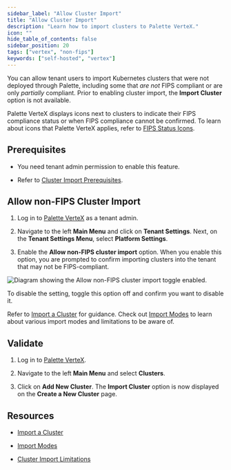 ```yaml
---
sidebar_label: "Allow Cluster Import"
title: "Allow Cluster Import"
description: "Learn how to import clusters to Palette VerteX."
icon: ""
hide_table_of_contents: false
sidebar_position: 20
tags: ["vertex", "non-fips"]
keywords: ["self-hosted", "vertex"]
---
```


You can allow tenant users to import Kubernetes clusters that were not deployed through Palette, including some that _are not_ FIPS compliant or are only _partially_ compliant. Prior to enabling cluster import, the **Import Cluster** option is not available.

Palette VerteX displays icons next to clusters to indicate their FIPS compliance status or when FIPS compliance cannot be confirmed. To learn about icons that Palette VerteX applies, refer to [FIPS Status Icons](../../fips/fips-status-icons.md).

## Prerequisites

- You need tenant admin permission to enable this feature.

- Refer to [Cluster Import Prerequisites](../../../clusters/imported-clusters/cluster-import.md#prerequisites).

## Allow non-FIPS Cluster Import

1. Log in to [Palette VerteX](https://console.spectrocloud.com/) as a tenant admin.

2. Navigate to the left **Main Menu** and click on **Tenant Settings**. Next, on the **Tenant Settings Menu**, select **Platform Settings**.

3. Enable the **Allow non-FIPS cluster import** option. When you enable this option, you are prompted to confirm importing clusters into the tenant that may not be FIPS-compliant.

![Diagram showing the Allow non-FIPS cluster import toggle enabled.](/vertex_use-non-fips-settings_nonFips-cluster-import.png)

To disable the setting, toggle this option off and confirm you want to disable it.

Refer to [Import a Cluster](../../../clusters/imported-clusters/cluster-import.md) for guidance. Check out [Import Modes](../../../clusters/imported-clusters/imported-clusters.md#import-modes) to learn about various import modes and limitations to be aware of.

## Validate

1. Log in to [Palette VerteX](https://console.spectrocloud.com/).

2. Navigate to the left **Main Menu** and select **Clusters**.

3. Click on **Add New Cluster**. The **Import Cluster** option is now displayed on the **Create a New Cluster** page.

## Resources

- [Import a Cluster](../../../clusters/imported-clusters/cluster-import.md)

- [Import Modes](../../../clusters/imported-clusters/imported-clusters.md#import-modes)

- [Cluster Import Limitations](../../../clusters/imported-clusters/imported-clusters.md#limitations)
